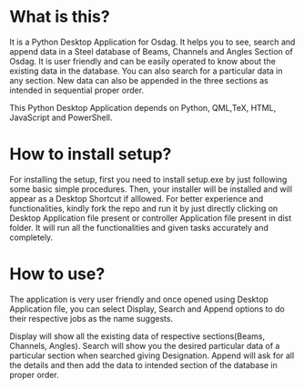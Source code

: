 # What is this?
It is a Python Desktop Application for Osdag. It helps you to see, search and append data in a Steel database of Beams, Channels and Angles Section of Osdag. It is user friendly and can be easily operated to know about the existing data in the database. You can also search for a particular data in any section. New data can also be appended in the three sections as intended in sequential proper order. 

This Python Desktop Application depends on Python, QML,TeX, HTML, JavaScript and PowerShell.
# How to install setup?
For installing the setup, first you need to install setup.exe by just following some basic simple procedures. Then, your installer will be installed and will appear as a Desktop Shortcut if alllowed. 
For better experience and functionalities, kindly fork the repo and run it by just directly clicking on Desktop Application file present or controller Application file present in dist folder. 
It will run all the functionalities and given tasks accurately and completely.
# How to use?
The application is very user friendly and once opened using Desktop Application file, you can select Display, Search and Append options to do their respective jobs as the name suggests.

Display will show all the existing data of respective sections(Beams, Channels, Angles).
Search will show you the desired particular data of a particular section when searched giving Designation.
Append will ask for all the details and then add the data to intended section of the database in proper order.
